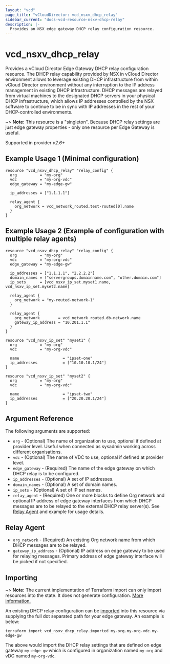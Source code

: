 ```yaml
---
layout: "vcd"
page_title: "vCloudDirector: vcd_nsxv_dhcp_relay"
sidebar_current: "docs-vcd-resource-nsxv-dhcp-relay"
description: |-
  Provides an NSX edge gateway DHCP relay configuration resource.
---
```


# vcd\_nsxv\_dhcp\_relay

Provides a vCloud Director Edge Gateway DHCP relay configuration resource. The DHCP relay capability
provided by NSX in vCloud Director environment allows to leverage existing DHCP infrastructure from
within vCloud Director environment without any interruption to the IP address management in existing
DHCP infrastructure. DHCP messages are relayed from virtual machines to the designated DHCP servers
in your physical DHCP infrastructure, which allows IP addresses controlled by the NSX software to
continue to be in sync with IP addresses in the rest of your DHCP-controlled environments. 

~> **Note:** This resource is a "singleton". Because DHCP relay settings are just edge gateway
properties - only one resource per Edge Gateway is useful.

Supported in provider *v2.6+*

## Example Usage 1 (Minimal configuration)

```hcl
resource "vcd_nsxv_dhcp_relay" "relay_config" {
  org          = "my-org"
  vdc          = "my-org-vdc"
  edge_gateway = "my-edge-gw"

  ip_addresses = ["1.1.1.1"]

  relay_agent {
    org_network = vcd_network_routed.test-routed[0].name
  }
}
```

## Example Usage 2 (Example of configuration with multiple relay agents)

```hcl
resource "vcd_nsxv_dhcp_relay" "relay_config" {
  org          = "my-org"
  vdc          = "my-org-vdc"
  edge_gateway = "my-edge-gw"

  ip_addresses = ["1.1.1.1", "2.2.2.2"]
  domain_names = ["servergroups.domainname.com", "other.domain.com"]
  ip_sets      = [vcd_nsxv_ip_set.myset1.name, vcd_nsxv_ip_set.myset2.name]

  relay_agent {
    org_network = "my-routed-network-1"
  }

  relay_agent {
    org_network        = vcd_network_routed.db-network.name
    gateway_ip_address = "10.201.1.1"
  }
}

resource "vcd_nsxv_ip_set" "myset1" {
  org          = "my-org"
  vdc          = "my-org-vdc"

  name                   = "ipset-one"
  ip_addresses           = ["10.10.10.1/24"]
}

resource "vcd_nsxv_ip_set" "myset2" {
  org          = "my-org"
  vdc          = "my-org-vdc"

  name                   = "ipset-two"
  ip_addresses           = ["20.20.20.1/24"]
}
```

## Argument Reference

The following arguments are supported:

* `org` - (Optional) The name of organization to use, optional if defined at provider level. Useful
  when connected as sysadmin working across different organisations.
* `vdc` - (Optional) The name of VDC to use, optional if defined at provider level.
* `edge_gateway` - (Required) The name of the edge gateway on which DHCP relay is to be configured.
* `ip_addresses` - (Optional) A set of IP addresses.
* `domain_names` - (Optional) A set of domain names.
* `ip_sets` - (Optional) A set of IP set names.
* `relay_agent` - (Required) One or more blocks to define Org network and optional IP address of
  edge gateway interfaces from which DHCP messages are to be relayed to the external DHCP relay
  server(s). See [Relay Agent](#relay-agent) and example for usage details.

<a id="relay-agent"></a>
## Relay Agent

* `org_network` - (Required) An existing Org network name from which DHCP messages are to be relayed.
* `gateway_ip_address` - (Optional) IP address on edge gateway to be used for relaying messages.
  Primary address of edge gateway interface will be picked if not specified. 

## Importing

~> **Note:** The current implementation of Terraform import can only import resources into the state.
It does not generate configuration. [More information.](https://www.terraform.io/docs/import/)

An existing DHCP relay configuration can be [imported][docs-import] into this resource
via supplying the full dot separated path for your edge gateway. An example is
below:

[docs-import]: https://www.terraform.io/docs/import/

```
terraform import vcd_nsxv_dhcp_relay.imported my-org.my-org-vdc.my-edge-gw
```

The above would import the DHCP relay settings that are defined on edge
gateway `my-edge-gw` which is configured in organization named `my-org` and vDC named `my-org-vdc`.
